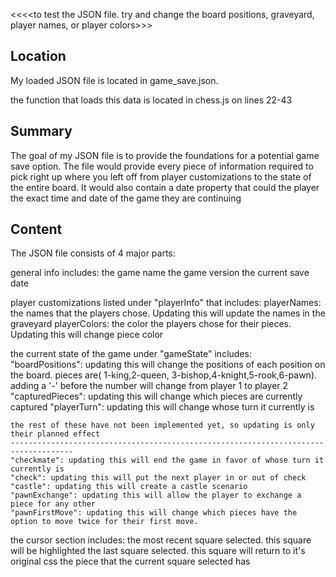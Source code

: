 
<<<<to test the JSON file. try and change the board positions, graveyard, player names, or player colors>>>


Location
-----------------
My loaded JSON file is located in game_save.json.

the function that loads this data is located in chess.js on lines 22-43

Summary
-----------------
The goal of my JSON file is to provide the foundations for a potential game save option. The file would provide every
piece of information required to pick right up where you left off from player customizations to the state of the entire
board. It would also contain a date property that could the player the exact time and date of the game they are continuing


Content
-----------------
The JSON file consists of  4 major parts:

general info includes:
    the game name
    the game version
    the current save date

player customizations listed under "playerInfo" that includes:
    playerNames: the names that the players chose. Updating this will update the names in the graveyard
    playerColors: the color the players chose for their pieces. Updating this will change piece color

the current state of the game under "gameState" includes:
    "boardPositions": updating this will change the positions of each position on the board. pieces are( 1-king,2-queen,
    3-bishop,4-knight,5-rook,6-pawn). adding a '-' before the number will change from player 1 to player 2
    "capturedPieces": updating this will change which pieces are currently captured
    "playerTurn": updating this will change whose turn it currently is

    the rest of these have not been implemented yet, so updating is only their planned effect
    ------------------------------------------------------------------------------------
    "checkmate": updating this will end the game in favor of whose turn it currently is
    "check": updating this will put the next player in or out of check
    "castle": updating this will create a castle scenario
    "pawnExchange": updating this will allow the player to exchange a piece for any other
    "pawnFirstMove": updating this will change which pieces have the option to move twice for their first move.

the cursor section includes:
    the most recent square selected. this square will be highlighted
    the last square selected. this square will return to it's original css
    the piece that the current square selected has
